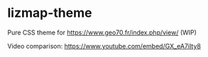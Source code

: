 # lizmap-theme

Pure CSS theme for https://www.geo70.fr/index.php/view/ (WIP)


Video comparison: https://www.youtube.com/embed/GX_eA7iIty8
